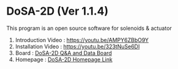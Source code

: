 # DoSA-2D (Ver 1.1.4)

This program is an open source software for solenoids &amp; actuator

1. Introduction Video : https://youtu.be/AMPY6ZBbO9Y <br>
2. Installation Video : https://youtu.be/323tNuSe6DI <br>
3. Board : <a href="https://solenoid.or.kr/direct_eng.php?address=https://solenoid.or.kr/gtzero1/gt_zboard.php?id=open_cae_eng">DoSA-2D Q&A and Data Board</a><br>
4. Homepage : <a href="https://solenoid.or.kr/index_dosa_open_2d_eng.html">DoSA-2D Homepage Link</a><br>
<br><br>
<img src="https://solenoid.or.kr/openactuator/DoSA/DoSA-2D.jpg" border="0" alt="">
